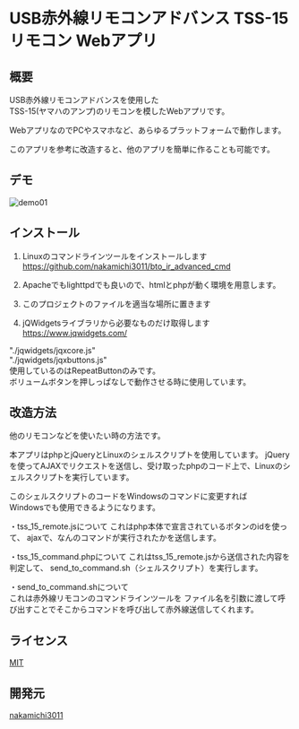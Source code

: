USB赤外線リモコンアドバンス TSS-15 リモコン Webアプリ
====

## 概要

USB赤外線リモコンアドバンスを使用した  
TSS-15(ヤマハのアンプ)のリモコンを模したWebアプリです。  

WebアプリなのでPCやスマホなど、あらゆるプラットフォームで動作します。

このアプリを参考に改造すると、他のアプリを簡単に作ることも可能です。

## デモ

![demo01](./demo01.png)

## インストール

1. Linuxのコマンドラインツールをインストールします  
https://github.com/nakamichi3011/bto_ir_advanced_cmd

2. Apacheでもlighttpdでも良いので、htmlとphpが動く環境を用意します。

3. このプロジェクトのファイルを適当な場所に置きます

4. jQWidgetsライブラリから必要なものだけ取得します  
https://www.jqwidgets.com/

"./jqwidgets/jqxcore.js"  
"./jqwidgets/jqxbuttons.js"  
使用しているのはRepeatButtonのみです。  
ボリュームボタンを押しっぱなしで動作させる時に使用しています。

## 改造方法

他のリモコンなどを使いたい時の方法です。

本アプリはphpとjQueryとLinuxのシェルスクリプトを使用しています。
jQueryを使ってAJAXでリクエストを送信し、受け取ったphpのコード上で、Linuxのシェルスクリプトを実行しています。

このシェルスクリプトのコードをWindowsのコマンドに変更すれば  
Windowsでも使用できるようになります。

・tss_15_remote.jsについて
これはphp本体で宣言されているボタンのidを使って、
ajaxで、なんのコマンドが実行されたかを送信します。

・tss_15_command.phpについて
これはtss_15_remote.jsから送信された内容を判定して、
send_to_command.sh（シェルスクリプト）を実行します。

・send_to_command.shについて  
これは赤外線リモコンのコマンドラインツールを
ファイル名を引数に渡して呼び出すことでそこからコマンドを呼び出して赤外線送信してくれます。

## ライセンス

[MIT](https://github.com/tcnksm/tool/blob/master/LICENCE)

## 開発元

[nakamichi3011](https://github.com/nakamichi3011)